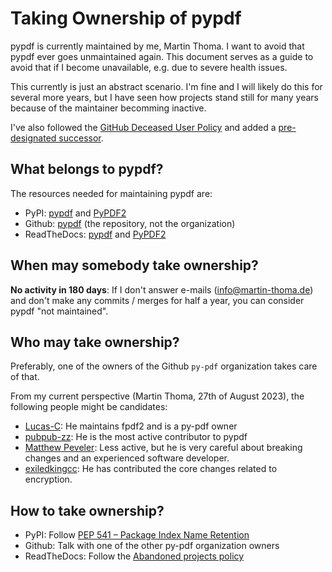 # Taking Ownership of pypdf

pypdf is currently maintained by me, Martin Thoma. I want to avoid that
pypdf ever goes unmaintained again. This document serves as a guide to avoid
that if I become unavailable, e.g. due to severe health issues.

This currently is just an abstract scenario. I'm fine and I will likely do this
for several more years, but I have seen how projects stand still for many years
because of the maintainer becomming inactive.

I've also followed the [GitHub Deceased User Policy](https://docs.github.com/en/site-policy/other-site-policies/github-deceased-user-policy)
and added a [pre-designated successor](https://docs.github.com/en/account-and-profile/setting-up-and-managing-your-personal-account-on-github/managing-access-to-your-personal-repositories/maintaining-ownership-continuity-of-your-personal-accounts-repositories).

## What belongs to pypdf?

The resources needed for maintaining pypdf are:

* PyPI: [pypdf](https://pypi.org/project/pypdf/) and [PyPDF2](https://pypi.org/project/PyPDF2/)
* Github: [pypdf](https://github.com/py-pdf/pypdf) (the repository, not the organization)
* ReadTheDocs: [pypdf](https://readthedocs.org/projects/pypdf/) and [PyPDF2](https://readthedocs.org/projects/pypdf2/)

## When may somebody take ownership?

**No activity in 180 days**: If I don't answer e-mails (info@martin-thoma.de)
and don't make any commits / merges for half a year, you can consider pypdf "not
maintained".

## Who may take ownership?

Preferably, one of the owners of the Github `py-pdf` organization takes care of
that.

From my current perspective (Martin Thoma, 27th of August 2023), the following
people might be candidates:

* [Lucas-C](https://github.com/Lucas-C): He maintains fpdf2 and is a py-pdf owner
* [pubpub-zz](https://github.com/pubpub-zz): He is the most active contributor
  to pypdf
* [Matthew Peveler](https://github.com/MasterOdin): Less active, but he is very
  careful about breaking changes and an experienced software developer.
* [exiledkingcc](https://github.com/exiledkingcc): He has contributed the core
  changes related to encryption.

## How to take ownership?

* PyPI: Follow [PEP 541 – Package Index Name Retention](https://peps.python.org/pep-0541/)
* Github: Talk with one of the other py-pdf organization owners
* ReadTheDocs: Follow the [Abandoned projects policy](https://docs.readthedocs.io/en/latest/abandoned-projects.html)

